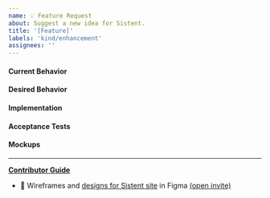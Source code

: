 ```yaml
---
name: 💡 Feature Request
about: Suggest a new idea for Sistent.
title: '[Feature]'
labels: 'kind/enhancement'
assignees: ''
---
```


#### Current Behavior

<!-- A brief description of what the problem is. (e.g. I need to be able to...) -->

#### Desired Behavior

<!-- A brief description of the enhancement. -->

#### Implementation

<!-- [Optional] Specifics on the approach to fulfilling the feature request. -->

#### Acceptance Tests

<!-- [Optional] Stipulations of functional behavior or non-functional items that must be in-place in order for the issue to be closed. -->

#### Mockups

<!-- [Optional] Any visual diagrams of the desired user interface. -->

---

**[Contributor Guide](https://docs.meshplay.io/project/contributing)**

- 🎨 Wireframes and [designs for Sistent site](https://www.figma.com/file/ekm0Hh6M25bSKpP5BcIJom/Sistent-Design-System?type=design&node-id=596%3A5227&mode=design&t=8MExPykHN1vQFCTZ-1) in Figma [(open invite)](https://www.figma.com/team_invite/redeem/qJy1c95qirjgWQODApilR9)

